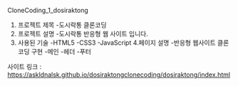 CloneCoding_1_dosiraktong
1. 프로젝트 제목
-도시락통 클론코딩
2. 프로젝트 설명
-도시락통 반응형 웹 사이트 입니다.
3. 사용된 기술
 -HTML5
 -CSS3
 -JavaScript
4.페이지 설명 
 -반응형 웹사이트 클론 코딩 구현
 -메인
 -헤더 
 -푸터
 
사이트 링크 : https://askldnalsk.github.io/dosiraktongclonecoding/dosiraktong/index.html
